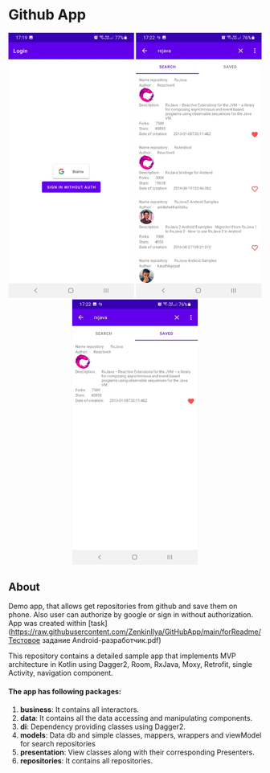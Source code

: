 # Github App
<p align="center">
    <img src="https://raw.githubusercontent.com/ZenkinIlya/GitHubApp/main/forReadme/signIn.jpg" width="250">
    <img src="https://raw.githubusercontent.com/ZenkinIlya/GitHubApp/main/forReadme/search.jpg" width="250">
    <img src="https://raw.githubusercontent.com/ZenkinIlya/GitHubApp/main/forReadme/saved.jpg" width="250">
</p>

## About

Demo app, that allows get repositories from github and save them on phone. Also user can authorize by google or sign in without authorization.
App was created within [task](https://raw.githubusercontent.com/ZenkinIlya/GitHubApp/main/forReadme/Тестовое задание Android-разработчик.pdf)

This repository contains a detailed sample app that implements MVP architecture in Kotlin using Dagger2, Room, RxJava, Moxy, Retrofit, single Activity, navigation component.
<br>

#### The app has following packages:
1. **business**: It contains all interactors.
2. **data**: It contains all the data accessing and manipulating components.
3. **di**: Dependency providing classes using Dagger2.
4. **models**: Data db and simple classes, mappers, wrappers and viewModel for search repositories
5. **presentation**: View classes along with their corresponding Presenters.
6. **repositories**: It contains all repositories.